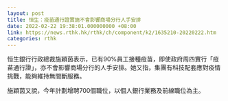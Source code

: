 ```yaml
---
layout: post
title: 恒生：疫苗通行證實施不會影響商場分行人手安排
date: 2022-02-22 19:38:01.000000000 +08:00
link: https://news.rthk.hk/rthk/ch/component/k2/1635210-20220222.htm
categories: rthk
---
```


恒生銀行行政總裁施穎茵表示，已有90%員工接種疫苗，即使政府周四實行「疫苗通行證」，亦不會影響商場分行的人手安排。她又指，集團有科技配套應對疫情挑戰，能夠維持無間斷服務。

施穎茵又說，今年計劃增聘700個職位，以個人銀行業務及前線職位為主。
